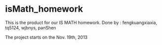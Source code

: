 isMath_homework
===============

This is the product for our IS MATH homework. Done by : fengkuangxiaxia, tq5124, wjbnys, panShen

The project starts on the Nov. 19th, 2013
